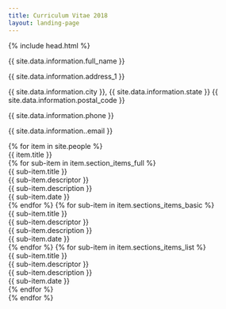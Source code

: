 ```yaml
---
title: Curriculum Vitae 2018
layout: landing-page
---
```

{% include head.html %}
<div class="resume">
  <div class="flex-row">
    <div class="name">
      {{ site.data.information.full_name }}
    </div>
    <div class="contact">
      <p>{{ site.data.information.address_1 }}</p>
      <p>{{ site.data.information.city }}, {{ site.data.information.state }} {{ site.data.information.postal_code }}</p>
      <p>{{ site.data.information.phone }}</p>
      <p>{{ site.data.information..email }}</p>
    </div>
  </div>
  {% for item in site.people %}
    <div class="section">
      <div class="section-title">
        <span>{{ item.title }}</span>
      </div>
      {% for sub-item in item.section_items_full %}
        <div class="flex-row full-list">
          <div class="main">
            <div class="title">
              {{ sub-item.title }}
            </div>
            <div class="descriptor">
              {{ sub-item.descriptor }}
            </div>
            <div class="description">
              {{ sub-item.description }}
            </div>
          </div>
          <div class="date">
            {{ sub-item.date }}
          </div>
        </div>
      {% endfor %}
      {% for sub-item in item.sections_items_basic %}
        <div class="flex-row basic-list">
          <div class="main">
            <div class="title">
              {{ sub-item.title }}
            </div>
            <div class="descriptor">
              {{ sub-item.descriptor }}
            </div>
            <div class="description">
              {{ sub-item.description }}
            </div>
          </div>
          <div class="date">
            {{ sub-item.date }}
          </div>
        </div>
      {% endfor %}
      {% for sub-item in item.sections_items_list %}
        <div class="flex-row list">
          <div class="main">
            <div class="title">
              {{ sub-item.title }}
            </div>
            <div class="descriptor">
              {{ sub-item.descriptor }}
            </div>
            <div class="description">
              {{ sub-item.description }}
            </div>
          </div>
          <div class="date">
            {{ sub-item.date }}
          </div>
        </div>
      {% endfor %}
    </div>
  {% endfor %}
</div>

